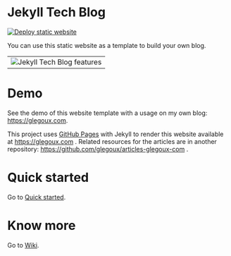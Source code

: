 # Jekyll Tech Blog

[![Deploy static website](https://github.com/glegoux/glegoux.github.io/workflows/Deploy%20static%20website/badge.svg)](https://github.com/glegoux/glegoux.github.io/actions?query=workflow%3A%22Deploy+static+website%22)

You can use this static website as a template to build your own blog.

<table>
  <tr>
    <td>
        <img src="https://github.com/glegoux/glegoux.github.io/blob/develop/src/_core/static/img/meta/jekyll-tech-blog.png?raw=true"
             alt="Jekyll Tech Blog features" />
    </td>
  </tr>
</table>

# Demo

See the demo of this website template with a usage on my own blog: https://glegoux.com.

This project uses [GitHub Pages](https://pages.github.com/) with Jekyll to render this website available at https://glegoux.com .
Related resources for the articles are in another repository: https://github.com/glegoux/articles-glegoux-com .

# Quick started

Go to [Quick started](https://github.com/glegoux/glegoux.github.io/wiki/Quick-started).

# Know more

Go to [Wiki](https://github.com/glegoux/glegoux.github.io/wiki).
